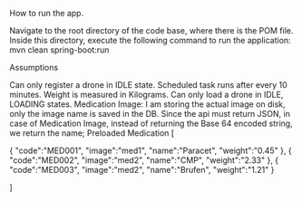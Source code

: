 How to run the app.

Navigate to the root directory of the code base, where there is the POM file. Inside this directory, execute the following command to run the application: mvn clean spring-boot:run

Assumptions

Can only register a drone in IDLE state.
Scheduled task runs after every 10 minutes.
Weight is measured in Kilograms.
Can only load a drone in IDLE, LOADING states.
Medication Image: I am storing the actual image on disk, only the image name is saved in the DB.
Since the api must return JSON, in case of Medication Image, instead of returning the Base 64 encoded string, we return the name;
Preloaded Medication [

{ 
"code":"MED001", "image":"med1", "name":"Paracet", "weight":"0.45"
}, 
{
"code":"MED002", "image":"med2", "name":"CMP", "weight":"2.33"
},
{ 
"code":"MED003", "image":"med2", "name":"Brufen", "weight":"1.21"
}

]
